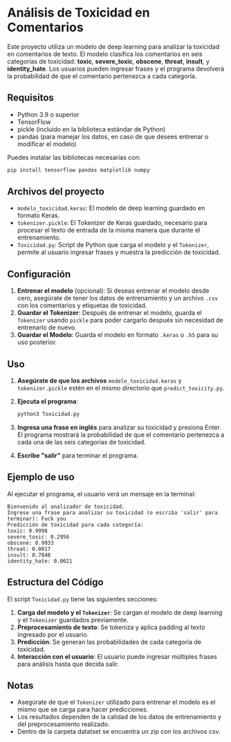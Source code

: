 # Análisis de Toxicidad en Comentarios

Este proyecto utiliza un modelo de deep learning para analizar la toxicidad en comentarios de texto. El modelo clasifica los comentarios en seis categorías de toxicidad: **toxic**, **severe_toxic**, **obscene**, **threat**, **insult**, y **identity_hate**. Los usuarios pueden ingresar frases y el programa devolverá la probabilidad de que el comentario pertenezca a cada categoría.

## Requisitos

- Python 3.9 o superior
- TensorFlow
- pickle (incluido en la biblioteca estándar de Python)
- pandas (para manejar los datos, en caso de que desees entrenar o modificar el modelo)

Puedes instalar las bibliotecas necesarias con:

```bash
pip install tensorflow pandas matplotlib numpy
```

## Archivos del proyecto

- `modelo_toxicidad.keras`: El modelo de deep learning guardado en formato Keras.
- `tokenizer.pickle`: El Tokenizer de Keras guardado, necesario para procesar el texto de entrada de la misma manera que durante el entrenamiento.
- `Toxicidad.py`: Script de Python que carga el modelo y el `Tokenizer`, permite al usuario ingresar frases y muestra la predicción de toxicidad.

## Configuración

1. **Entrenar el modelo** (opcional): Si deseas entrenar el modelo desde cero, asegúrate de tener los datos de entrenamiento y un archivo `.csv` con los comentarios y etiquetas de toxicidad.
2. **Guardar el Tokenizer**: Después de entrenar el modelo, guarda el `Tokenizer` usando `pickle` para poder cargarlo después sin necesidad de entrenarlo de nuevo.
3. **Guardar el Modelo**: Guarda el modelo en formato `.keras` o `.h5` para su uso posterior.

## Uso

1. **Asegúrate de que los archivos** `modelo_toxicidad.keras` y `tokenizer.pickle` estén en el mismo directorio que `predict_toxicity.py`.
2. **Ejecuta el programa**:

   ```bash
   python3 Toxicidad.py
   ```

3. **Ingresa una frase en inglés** para analizar su toxicidad y presiona Enter. El programa mostrará la probabilidad de que el comentario pertenezca a cada una de las seis categorías de toxicidad.

4. **Escribe "salir"** para terminar el programa.

## Ejemplo de uso

Al ejecutar el programa, el usuario verá un mensaje en la terminal:

```plaintext
Bienvenido al analizador de toxicidad.
Ingrese una frase para analizar su toxicidad (o escriba 'salir' para terminar): Fuck you
Predicción de toxicidad para cada categoría:
toxic: 0.9998
severe_toxic: 0.2956
obscene: 0.9933
threat: 0.0017
insult: 0.7848
identity_hate: 0.0021
```

## Estructura del Código

El script `Toxicidad.py` tiene las siguientes secciones:

1. **Carga del modelo y el `Tokenizer`**: Se cargan el modelo de deep learning y el `Tokenizer` guardados previamente.
2. **Preprocesamiento de texto**: Se tokeniza y aplica padding al texto ingresado por el usuario.
3. **Predicción**: Se generan las probabilidades de cada categoría de toxicidad.
4. **Interacción con el usuario**: El usuario puede ingresar múltiples frases para análisis hasta que decida salir.

## Notas

- Asegúrate de que el `Tokenizer` utilizado para entrenar el modelo es el mismo que se carga para hacer predicciones.
- Los resultados dependen de la calidad de los datos de entrenamiento y del preprocesamiento realizado.
- Dentro de la carpeta datatset se encuentra un zip con los archivos csv.
